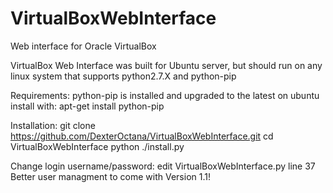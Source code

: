 # VirtualBoxWebInterface
Web interface for Oracle VirtualBox

VirtualBox Web Interface was built for Ubuntu server, but should run on any linux system that supports python2.7.X and python-pip

Requirements: 
  python-pip is installed and upgraded to the latest
  on ubuntu install with: apt-get install python-pip
  
Installation:
  git clone https://github.com/DexterOctana/VirtualBoxWebInterface.git
  cd VirtualBoxWebInterface
  python ./install.py
  
Change login username/password:
  edit VirtualBoxWebInterface.py line 37
  Better user managment to come with Version 1.1!

